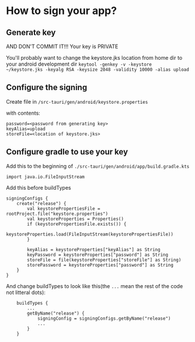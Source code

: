 # How to sign your app?
## Generate key
AND DON'T COMMIT IT!!! Your key is PRIVATE

You'll probably want to change the keystore.jks location from home dir to your android development dir
`keytool -genkey -v -keystore ~/keystore.jks -keyalg RSA -keysize 2048 -validity 10000 -alias upload`

## Configure the signing
Create file in `/src-tauri/gen/android/keystore.properties`

with contents:
```
password=<password from generating key>
keyAlias=upload
storeFile=<location of keystore.jks>
```

## Configure gradle to use your key
Add this to the beginning of `./src-tauri/gen/android/app/build.gradle.kts`
```
import java.io.FileInputStream
```

Add this before buildTypes
```
signingConfigs {
    create("release") {
        val keystorePropertiesFile = rootProject.file("keystore.properties")
        val keystoreProperties = Properties()
        if (keystorePropertiesFile.exists()) {
            keystoreProperties.load(FileInputStream(keystorePropertiesFile))
        }

        keyAlias = keystoreProperties["keyAlias"] as String
        keyPassword = keystoreProperties["password"] as String
        storeFile = file(keystoreProperties["storeFile"] as String)
        storePassword = keystoreProperties["password"] as String
    }
}
```
And change buildTypes to look like this(the `...` mean the rest of the code not litteral dots):
```
    buildTypes {
        ...
        getByName("release") {
            signingConfig = signingConfigs.getByName("release")
            ...
        }
    }

```
